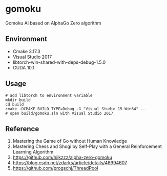# gomoku
Gomoku AI based on AlphaGo Zero algorithm

## Environment
* Cmake 3.17.3
* Visual Studio 2017
* libtorch-win-shared-with-deps-debug-1.5.0
* CUDA 10.1

## Usage
```
# add libtorch to environment variable
mkdir build
cd build
cmake -DCMAKE_BUILD_TYPE=Debug -G "Visual Studio 15 Win64" ..
# open build/gomoku.sln with Visual Studio 2017
```

## Reference
1. Mastering the Game of Go without Human Knowledge
2. Mastering Chess and Shogi by Self-Play with a General Reinforcement Learning Algorithm
3. https://github.com/hijkzzz/alpha-zero-gomoku
4. https://blog.csdn.net/zdarks/article/details/46994607
5. https://github.com/progschj/ThreadPool